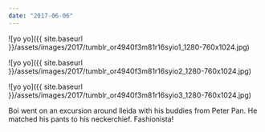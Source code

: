 ```yaml
---
date: "2017-06-06"
---
```


![yo yo]({{ site.baseurl }}/assets/images/2017/tumblr_or4940f3m81r16syio1_1280-760x1024.jpg)

![yo yo]({{ site.baseurl }}/assets/images/2017/tumblr_or4940f3m81r16syio2_1280-760x1024.jpg)

![yo yo]({{ site.baseurl }}/assets/images/2017/tumblr_or4940f3m81r16syio3_1280-760x1024.jpg)

Boi went on an excursion around lleida with his buddies from Peter Pan. He matched his pants to his neckerchief. Fashionista!
